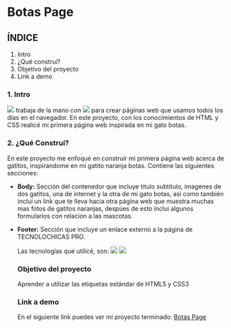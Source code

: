 # Botas Page

## ÍNDICE
1. Intro
2. ¿Qué construí?
3. Objetivo del proyecto
4. Link a demo

### 1. Intro
  <img src="https://img.shields.io/badge/HTML5-E34F26?style=for-the-badge&logo=html5&logoColor=white" /> trabaja de la mano con  <img src="https://img.shields.io/badge/CSS3-1572B6?style=for-the-badge&logo=css3&logoColor=white" /> para crear páginas web que usamos todos los días en el navegador. En este proyecto, con los conocimientos de HTML y CSS realicé mi primera página web inspirada en mi gato botas.
  
### 2. ¿Qué Construí?
En este proyecto me enfoqué en construir mi primera página web acerca de gatitos, inspirandome en mi gatito naranja botas.
Contiene las siguientes secciones:

- **Body:** Sección del contenedor que incluye titulo subtitulo, imagenes de dos gatitos, una de internet y la otra de mi gato botas, asi como también incluí un link que te lleva hacia otra página web que muestra muchas mas fotos de gatitos naranjas, despúes de esto inclui algunos formularios con relacion a las mascotas.

- **Footer:** Sección que incluye un enlace externo a la página de TECNOLOCHICAS PRO.

  Las tecnologías que utilicé, son:
  <img src="https://img.shields.io/badge/HTML5-E34F26?style=for-the-badge&logo=html5&logoColor=white" />
  <img src="https://img.shields.io/badge/CSS3-1572B6?style=for-the-badge&logo=css3&logoColor=white" />

  ### Objetivo del proyecto
  Aprender a utilizar las etiquetas estándar de HTML5 y CSS3

  ### Link a demo
  En el siguiente link puedes ver mi proyecto terminado: [Botas Page](https://copiade-google.vercel.app)
